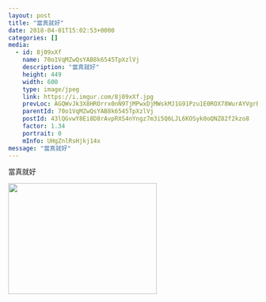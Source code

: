 ```yaml
---
layout: post
title: "當真就好" 
date: 2018-04-01T15:02:53+0000 
categories: [] 
media:
  - id: 8j09xXf
    name: 70o1VqMZwQsYAB8k6545TpXzlVj
    description: "當真就好"   
    height: 449
    width: 600
    type: image/jpeg
    link: https://i.imgur.com/8j09xXf.jpg
    prevLoc: AGQWvJk3X8HROrrx0nN9TjMPwxDjMWskMJ1G91Pzu1E0ROX78WurAYVgrBrMiLXW9NXAXNSYk2X33XAjCy35zMNp2wH826voNRgRf6wZDk81xBCXJB6K9g6vtWXrB2qJGWi2zK1WMjQNtkO5PLj5jkCArqmvEv0DSnK53NVzKgf3yqO3X8G3Tvkvjgp8OJTxw6q28Lx9UBjVyDQ2o2irM8nLmv7LiO4Do4rVy6iBry9LLg9DUVNP9ZG
    parentId: 70o1VqMZwQsYAB8k6545TpXzlVj
    postId: 43lQGvwY8Ei8D8rAvpRXS4nYngz7m3i5Q6LJL6KOSyk0oQNZ82f2kzo8
    factor: 1.34
    portrait: 0
    mInfo: UHgZnlRsHjkj14x
message: "當真就好"
---
```


當真就好


[//]: #media:  
<a href="https://i.imgur.com/8j09xXf.jpg"><img src="https://i.imgur.com/8j09xXf.jpg" height="224" width="300" /></a> 
 
